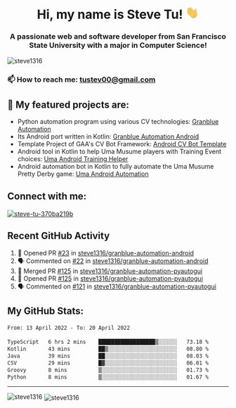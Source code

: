 <h1 align="center">Hi, my name is Steve Tu! <img src="wave.gif" alt="Wave" width="30px" /></h1>
<h3 align="center">A passionate web and software developer from San Francisco State University with a major in Computer Science!</h3>

<p align="left"> <img src="https://komarev.com/ghpvc/?username=steve1316&label=Profile%20views&color=0e75b6&style=flat" alt="steve1316" /> </p>

### 📫 How to reach me: **tustev00@gmail.com**

## 🔭 My featured projects are:
- Python automation program using various CV technologies: [Granblue Automation](https://github.com/steve1316/granblue-automation-pyautogui)
- Its Android port written in Kotlin: [Granblue Automation Android](https://github.com/steve1316/granblue-automation-android)
- Template Project of GAA's CV Bot Framework: [Android CV Bot Template](https://github.com/steve1316/android-cv-bot-template)
- Android tool in Kotlin to help Uma Musume players with Training Event choices: [Uma Android Training Helper](https://github.com/steve1316/uma-android-training-helper)
- Android automation bot in Kotlin to fully automate the Uma Musume Pretty Derby game: [Uma Android Automation](https://github.com/steve1316/uma-android-automation)

## Connect with me:

<p align="left">
<a href="https://linkedin.com/in/steve-tu-370ba219b" target="blank"><img align="center" src="https://cdn.jsdelivr.net/npm/simple-icons@3.0.1/icons/linkedin.svg" alt="steve-tu-370ba219b" height="30" width="40" /></a>
</p>

## Recent GitHub Activity

<!--START_SECTION:activity-->
1. 💪 Opened PR [#23](https://github.com/steve1316/granblue-automation-android/pull/23) in [steve1316/granblue-automation-android](https://github.com/steve1316/granblue-automation-android)
2. 🗣 Commented on [#22](https://github.com/steve1316/granblue-automation-android/issues/22) in [steve1316/granblue-automation-android](https://github.com/steve1316/granblue-automation-android)
3. 🎉 Merged PR [#125](https://github.com/steve1316/granblue-automation-pyautogui/pull/125) in [steve1316/granblue-automation-pyautogui](https://github.com/steve1316/granblue-automation-pyautogui)
4. 💪 Opened PR [#125](https://github.com/steve1316/granblue-automation-pyautogui/pull/125) in [steve1316/granblue-automation-pyautogui](https://github.com/steve1316/granblue-automation-pyautogui)
5. 🗣 Commented on [#121](https://github.com/steve1316/granblue-automation-pyautogui/issues/121) in [steve1316/granblue-automation-pyautogui](https://github.com/steve1316/granblue-automation-pyautogui)
<!--END_SECTION:activity-->

## My GitHub Stats:

<!--START_SECTION:waka-->

```text
From: 13 April 2022 - To: 20 April 2022

TypeScript   6 hrs 2 mins    ██████████████████▒░░░░░░   73.18 %
Kotlin       43 mins         ██▒░░░░░░░░░░░░░░░░░░░░░░   08.80 %
Java         39 mins         ██░░░░░░░░░░░░░░░░░░░░░░░   08.03 %
CSV          29 mins         █▓░░░░░░░░░░░░░░░░░░░░░░░   06.01 %
Groovy       8 mins          ▒░░░░░░░░░░░░░░░░░░░░░░░░   01.73 %
Python       8 mins          ▒░░░░░░░░░░░░░░░░░░░░░░░░   01.67 %
```

<!--END_SECTION:waka-->

---

<p><img align="left" src="https://github-readme-stats.vercel.app/api/top-langs?username=steve1316&show_icons=true&locale=en&layout=compact&theme=radical" alt="steve1316" /></p>

<p>&nbsp;<img align="center" src="https://github-readme-stats.vercel.app/api?username=steve1316&show_icons=true&locale=en&count_private=true&theme=radical" alt="steve1316" /></p>
